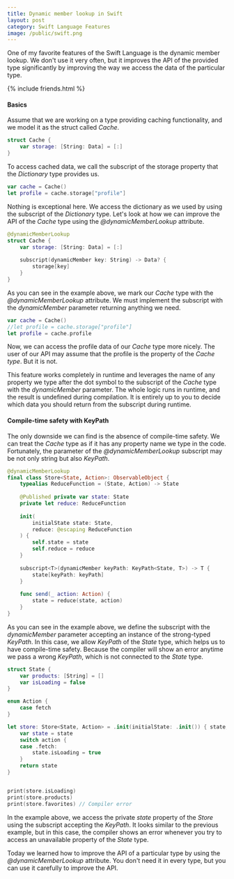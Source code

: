 ```yaml
---
title: Dynamic member lookup in Swift
layout: post
category: Swift Language Features
image: /public/swift.png
---
```


One of my favorite features of the Swift Language is the dynamic member lookup. We don't use it very often, but it improves the API of the provided type significantly by improving the way we access the data of the particular type.

{% include friends.html %}

#### Basics
Assume that we are working on a type providing caching functionality, and we model it as the struct called *Cache*.

```swift
struct Cache {
    var storage: [String: Data] = [:]
}
```

To access cached data, we call the subscript of the storage property that the *Dictionary* type provides us.

```swift
var cache = Cache()
let profile = cache.storage["profile"]
```

Nothing is exceptional here. We access the dictionary as we used by using the subscript of the *Dictionary* type. Let's look at how we can improve the API of the *Cache* type using the *@dynamicMemberLookup* attribute.

```swift
@dynamicMemberLookup
struct Cache {
    var storage: [String: Data] = [:]
    
    subscript(dynamicMember key: String) -> Data? {
        storage[key]
    }
}
```

As you can see in the example above, we mark our *Cache* type with the *@dynamicMemberLookup* attribute. We must implement the subscript with the *dynamicMember* parameter returning anything we need.

```swift
var cache = Cache()
//let profile = cache.storage["profile"]
let profile = cache.profile
```

Now, we can access the profile data of our *Cache* type more nicely. The user of our API may assume that the profile is the property of the *Cache type*. But it is not.

This feature works completely in runtime and leverages the name of any property we type after the dot symbol to the subscript of the *Cache* type with the *dynamicMember* parameter. The whole logic runs in runtime, and the result is undefined during compilation. It is entirely up to you to decide which data you should return from the subscript during runtime.

#### Compile-time safety with KeyPath
The only downside we can find is the absence of compile-time safety. We can treat the *Cache* type as if it has any property name we type in the code. Fortunately, the parameter of the *@dynamicMemberLookup* subscript may be not only string but also *KeyPath*.

```swift
@dynamicMemberLookup
final class Store<State, Action>: ObservableObject {
    typealias ReduceFunction = (State, Action) -> State
    
    @Published private var state: State
    private let reduce: ReduceFunction
    
    init(
        initialState state: State,
        reduce: @escaping ReduceFunction
    ) {
        self.state = state
        self.reduce = reduce
    }
    
    subscript<T>(dynamicMember keyPath: KeyPath<State, T>) -> T {
        state[keyPath: keyPath]
    }
    
    func send(_ action: Action) {
        state = reduce(state, action)
    }
}
```

As you can see in the example above, we define the subscript with the *dynamicMember* parameter accepting an instance of the strong-typed *KeyPath*. In this case, we allow *KeyPath* of the *State* type, which helps us to have compile-time safety. Because the compiler will show an error anytime we pass a wrong *KeyPath*, which is not connected to the *State* type.

```swift
struct State {
    var products: [String] = []
    var isLoading = false
}

enum Action {
    case fetch
}

let store: Store<State, Action> = .init(initialState: .init()) { state, action in
    var state = state
    switch action {
    case .fetch:
        state.isLoading = true
    }
    return state
}


print(store.isLoading)
print(store.products)
print(store.favorites) // Compiler error
```

In the example above, we access the private *state* property of the *Store* using the subscript accepting the *KeyPath*. It looks similar to the previous example, but in this case, the compiler shows an error whenever you try to access an unavailable property of the *State* type.

Today we learned how to improve the API of a particular type by using the *@dynamicMemberLookup* attribute. You don't need it in every type, but you can use it carefully to improve the API.
